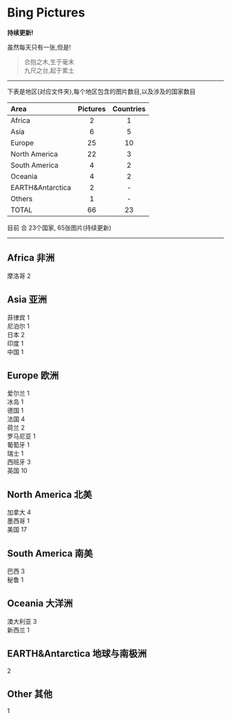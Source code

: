 # Bing Pictures

**持续更新!**

虽然每天只有一张,但是!  
>合抱之木,生于毫末  
>九尺之台,起于累土

* * *
下表是地区(对应文件夹),每个地区包含的图片数目,以及涉及的国家数目

|Area                 |Pictures          |Countries         |
|:--------------------|:----------------:|:----------------:|
|Africa               |2                 |1                 |
|Asia                 |6                 |5                 |
|Europe               |25                |10                |
|North America        |22                |3                 |
|South America        |4                 |2                 |
|Oceania              |4                 |2                 |
|EARTH&Antarctica     |2                 |-                 |
|Others               |1                 |-                 |
|TOTAL                |66                |23                |

目前 合 23个国家, 65张图片(持续更新)
* * *

## Africa 非洲

摩洛哥 2

## Asia 亚洲

菲律宾 1  
尼泊尔 1  
日本 2  
印度 1  
中国 1

## Europe 欧洲

爱尔兰 1  
冰岛 1  
德国 1  
法国 4  
荷兰 2  
罗马尼亚 1  
葡萄牙 1  
瑞士 1  
西班牙 3  
英国 10

## North America 北美

加拿大 4  
墨西哥 1  
美国 17

## South America 南美

巴西 3  
秘鲁 1

## Oceania 大洋洲

澳大利亚 3  
新西兰 1

## EARTH&Antarctica 地球与南极洲

2

## Other 其他

1
